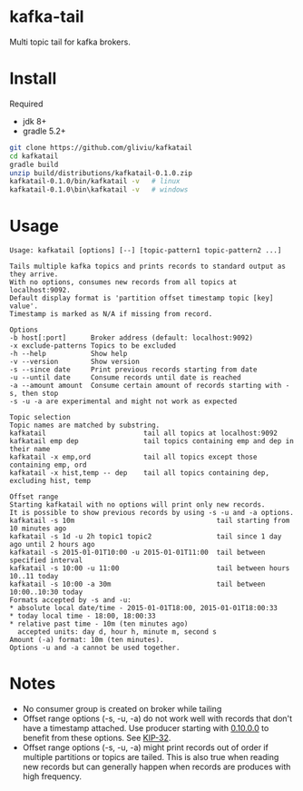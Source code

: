 
# kafka-tail
Multi topic tail for kafka brokers.


# Install
Required
* jdk 8+
* gradle 5.2+

```bash
git clone https://github.com/gliviu/kafkatail
cd kafkatail
gradle build
unzip build/distributions/kafkatail-0.1.0.zip
kafkatail-0.1.0/bin/kafkatail -v   # linux
kafkatail-0.1.0\bin\kafkatail -v   # windows
```

# Usage
```
Usage: kafkatail [options] [--] [topic-pattern1 topic-pattern2 ...]             

Tails multiple kafka topics and prints records to standard output as they arrive.
With no options, consumes new records from all topics at localhost:9092.
Default display format is 'partition offset timestamp topic [key] value'.
Timestamp is marked as N/A if missing from record.

Options
-b host[:port]      Broker address (default: localhost:9092)
-x exclude-patterns Topics to be excluded
-h --help           Show help
-v --version        Show version
-s --since date     Print previous records starting from date
-u --until date     Consume records until date is reached
-a --amount amount  Consume certain amount of records starting with -s, then stop
-s -u -a are experimental and might not work as expected

Topic selection
Topic names are matched by substring.
kafkatail                        tail all topics at localhost:9092
kafkatail emp dep                tail topics containing emp and dep in their name
kafkatail -x emp,ord             tail all topics except those containing emp, ord
kafkatail -x hist,temp -- dep    tail all topics containing dep, excluding hist, temp

Offset range
Starting kafkatail with no options will print only new records.
It is possible to show previous records by using -s -u and -a options.
kafkatail -s 10m                                   tail starting from 10 minutes ago      
kafkatail -s 1d -u 2h topic1 topic2                tail since 1 day ago until 2 hours ago
kafkatail -s 2015-01-01T10:00 -u 2015-01-01T11:00  tail between specified interval        
kafkatail -s 10:00 -u 11:00                        tail between hours 10..11 today        
kafkatail -s 10:00 -a 30m                          tail between 10:00..10:30 today        
Formats accepted by -s and -u:
* absolute local date/time - 2015-01-01T18:00, 2015-01-01T18:00:33
* today local time - 18:00, 18:00:33
* relative past time - 10m (ten minutes ago)
  accepted units: day d, hour h, minute m, second s
Amount (-a) format: 10m (ten minutes).
Options -u and -a cannot be used together.
```

# Notes
* No consumer group is created on broker while tailing
* Offset range options (-s, -u, -a) do not work well with records that don't have a timestamp attached.
  Use producer starting with [0.10.0.0](https://mvnrepository.com/artifact/org.apache.kafka/kafka-clients/0.10.0.0) to benefit from these options. See [KIP-32](https://cwiki.apache.org/confluence/display/KAFKA/KIP-32+-+Add+timestamps+to+Kafka+message).
* Offset range options (-s, -u, -a) might print records out of order if multiple partitions or topics are tailed.
  This is also true when reading new records but can generally happen when records are produces with high frequency.

